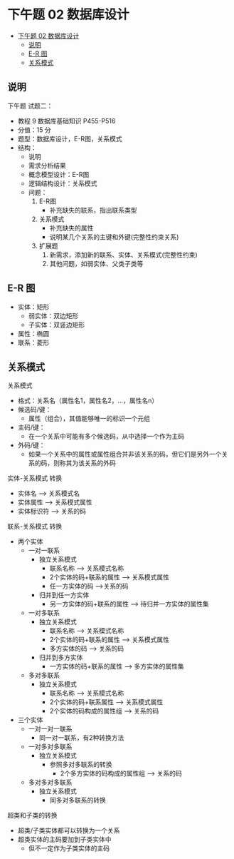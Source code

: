 # 下午题 02 数据库设计

- [下午题 02 数据库设计](#下午题-02-数据库设计)
  - [说明](#说明)
  - [E-R 图](#e-r-图)
  - [关系模式](#关系模式)

## 说明

下午题 试题二：

- 教程 9 数据库基础知识 P455-P516
- 分值：15 分
- 题型：数据库设计，E-R图，关系模式
- 结构：
  - 说明
  - 需求分析结果
  - 概念模型设计：E-R图
  - 逻辑结构设计：关系模式
  - 问题：
    1. E-R图
       - 补充缺失的联系，指出联系类型
    2. 关系模式
       - 补充缺失的属性
       - 说明某几个关系的主键和外键(完整性约束关系)
    3. 扩展题
       1. 新需求，添加新的联系、实体、关系模式(完整性约束)
       2. 其他问题，如弱实体、父类子类等

## E-R 图

- 实体：矩形
  - 弱实体：双边矩形
  - 子实体：双竖边矩形
- 属性：椭圆
- 联系：菱形

## 关系模式

关系模式

- 格式：关系名（属性名1，属性名2，...，属性名n）
- 候选码/键：
  - 属性（组合），其值能够唯一的标识一个元组
- 主码/键：
  - 在一个关系中可能有多个候选码，从中选择一个作为主码
- 外码/键：
  - 如果一个关系中的属性或属性组合并非该关系的码，但它们是另外一个关系的码，则称其为该关系的外码

实体-关系模式 转换

- 实体名 --> 关系模式名
- 实体属性 --> 关系模式属性
- 实体标识符 --> 关系的码

联系-关系模式 转换

- 两个实体
  - 一对一联系
    - 独立关系模式
      - 联系名称 --> 关系模式名称
      - 2个实体的码+联系的属性 --> 关系模式属性
      - 任一方实体的码 -->关系的码
    - 归并到任一方实体
      - 另一方实体的码+联系的属性 --> 待归并一方实体的属性集
  - 一对多联系
    - 独立关系模式
      - 联系名称 --> 关系模式名称
      - 2个实体的码+联系的属性 --> 关系模式属性
      - 多方实体的码 --> 关系的码
    - 归并到多方实体
      - 一方实体的码+联系的属性 --> 多方实体的属性集
  - 多对多联系
    - 独立关系模式
      - 联系名称 --> 关系模式名称
      - 2个实体的码+联系属性 --> 关系模式属性
      - 2个实体的码构成的属性组 --> 关系的码
- 三个实体
  - 一对一对一联系
    - 同一对一联系，有2种转换方法
  - 一对多对多联系
    - 独立关系模式
      - 参照多对多联系的转换
        - 2个多方实体的码构成的属性组 --> 关系的码
  - 多对多对多联系
    - 独立关系模式
      - 同多对多联系的转换

超类和子类的转换

- 超类/子类实体都可以转换为一个关系
- 超类实体的主码要加到子类实体中
  - 但不一定作为子类实体的主码
